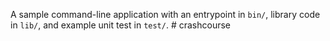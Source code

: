 A sample command-line application with an entrypoint in `bin/`, library code
in `lib/`, and example unit test in `test/`.
#   c r a s h c o u r s e  
 